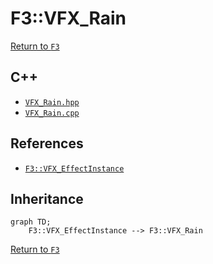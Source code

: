 # F3::VFX_Rain

[Return to `F3`](/docs/F3.md)

## C++

- [`VFX_Rain.hpp`](/c++/include/VFX_Rain.hpp)
- [`VFX_Rain.cpp`](/c++/source/VFX_Rain.cpp)

## References

- [`F3::VFX_EffectInstance`](/docs/F3/VFX_EffectInstance.md)

## Inheritance

```mermaid
graph TD;
    F3::VFX_EffectInstance --> F3::VFX_Rain
```

[Return to `F3`](/docs/F3.md)